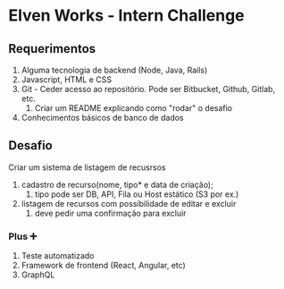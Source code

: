 # Elven Works - Intern Challenge

## Requerimentos

1. Alguma tecnologia de backend (Node, Java, Rails)
1. Javascript, HTML e CSS
1. Git - Ceder acesso ao repositório. Pode ser Bitbucket, Github, Gitlab, etc.
   1. Criar um README explicando como "rodar" o desafio
1. Conhecimentos básicos de banco de dados

## Desafio

Criar um sistema de listagem de recusrsos

1. cadastro de recurso(nome, tipo\* e data de criação);
   1. tipo pode ser DB, API, Fila ou Host estático (S3 por ex.)
1. listagem de recursos com possibilidade de editar e excluir
   1. deve pedir uma confirmação para excluir

### Plus :heavy_plus_sign:

1. Teste automatizado
1. Framework de frontend (React, Angular, etc)
1. GraphQL
